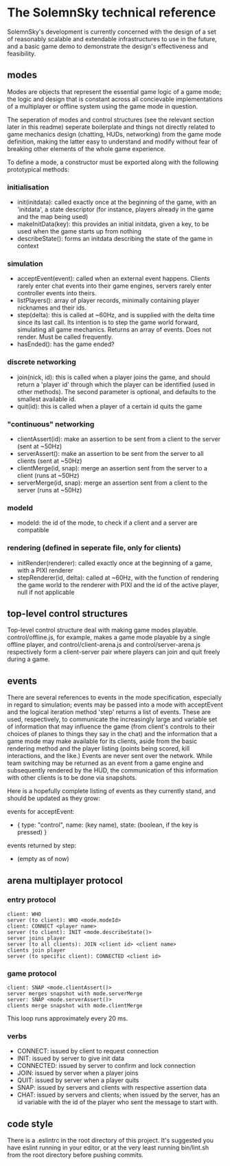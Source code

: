 # The SolemnSky technical reference 

SolemnSky's development is currently concerned with the design of a set of reasonably scalable and extendable infrastructures to use in the future, and a basic game demo to demonstrate the design's effectiveness and feasibility.

## modes

Modes are objects that represent the essential game logic of a game mode; the logic and design that is constant across all concievable implementations of a multiplayer or offline system using the game mode in question.

The seperation of modes and control structures (see the relevant section later in this readme) seperate boilerplate and things not directly related to game mechanics design (chatting, HUDs, networking) from the game mode definition, making the latter easy to understand and modify without fear of breaking other elements of the whole game experience.

To define a mode, a constructor must be exported along with the following prototypical methods:

### initialisation

- init(initdata): called exactly once at the beginning of the game, with an 'initdata', a state descriptor (for instance, players already in the game and the map being used)
- makeInitData(key): this provides an initial initdata, given a key, to be used when the game starts up from nothing
- describeState(): forms an initdata describing the state of the game in context

### simulation

- acceptEvent(event): called when an external event happens. Clients rarely enter chat events into their game engines, servers rarely enter controller events into theirs.
- listPlayers(): array of player records, minimally containing player nicknames and their ids.
- step(delta): this is called at ~60Hz, and is supplied with the delta time since its last call. Its intention is to step the game world forward, simulating all game mechanics. Returns an array of events. Does not render. Must be called frequently.
- hasEnded(): has the game ended?

### discrete networking

- join(nick, id): this is called when a player joins the game, and should return a 'player id' through which the player can be identified (used in other methods). The second parameter is optional, and defaults to the smallest available id.
- quit(id): this is called when a player of a certain id quits the game

### "continuous" networking

- clientAssert(id): make an assertion to be sent from a client to the server (sent at ~50Hz)
- serverAssert(): make an assertion to be sent from the server to all clients (sent at ~50Hz)
- clientMerge(id, snap): merge an assertion sent from the server to a client (runs at ~50Hz)
- serverMerge(id, snap): merge an assertion sent from a client to the server (runs at ~50Hz)

### modeId

- modeId: the id of the mode, to check if a client and a server are compatible

### rendering (defined in seperate file, only for clients)

- initRender(renderer): called exactly once at the beginning of a game, with a PIXI renderer
- stepRenderer(id, delta): called at ~60Hz, with the function of rendering the game world to the renderer with PIXI and the id of the active player, null if not applicable

## top-level control structures

Top-level control structure deal with making game modes playable. control/offline.js, for example, makes a game mode playable by a single offline player, and control/client-arena.js and control/server-arena.js respectively form a client-server pair where players can join and quit freely during a game. 

## events

There are several references to events in the mode specification, especially in regard to simulation; events may be passed into a mode with acceptEvent and the logical iteration method 'step' returns a list of events. These are used, respectively, to communicate the increasingly large and variable set of information that may influence the game (from client's controls to their choices of planes to things they say in the chat) and the information that a game mode may make available for its clients, aside from the basic rendering method and the player listing (points being scored, kill interactions, and the like.) Events are never sent over the network. While team switching may be returned as an event from a game engine and subsequently rendered by the HUD, the communication of this information with other clients is to be done via snapshots.

Here is a hopefully complete listing of events as they currently stand, and should be updated as they grow:

events for acceptEvent:

- { type: "control", name: (key name), state: (boolean, if the key is pressed) }

events returned by step:

- (empty as of now)

## arena multiplayer protocol

### entry protocol

	client: WHO
	server (to client): WHO <mode.modeId>
	client: CONNECT <player name>
	server (to client): INIT <mode.describeState()>
	server joins player
	server (to all clients): JOIN <client id> <client name>
	clients join player
	server (to specific client): CONNECTED <client id>

### game protocol

	client: SNAP <mode.clientAssert()>
	server merges snapshot with mode.serverMerge
	server: SNAP <mode.serverAssert()>
	clients merge snapshot with mode.clientMerge

This loop runs approximately every 20 ms.

### verbs

- CONNECT: issued by client to request connection
- INIT: issued by server to give init data
- CONNECTED: issued by server to confirm and lock connection
- JOIN: issued by server when a player joins
- QUIT: issued by server when a player quits
- SNAP: issued by servers and clients with respective assertion data
- CHAT: issued by servers and clients; when issued by the server, has an id variable with the id of the player who sent the message to start with.

## code style

There is a .eslintrc in the root directory of this project. It's suggested you have eslint running in your editor, or at the very least running bin/lint.sh from the root directory before pushing commits. 
